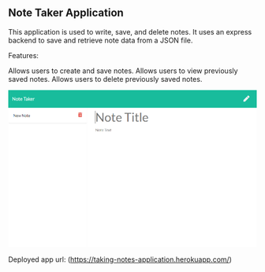 ## Note Taker Application

This application is used to write, save, and delete notes. It uses an express backend to save and retrieve note data from a JSON file.

Features:

Allows users to create and save notes.
Allows users to view previously saved notes.
Allows users to delete previously saved notes.

![](https://raw.githubusercontent.com/tmylesc/notetaker/master/assets/screenshot.png)

Deployed app url: (https://taking-notes-application.herokuapp.com/)